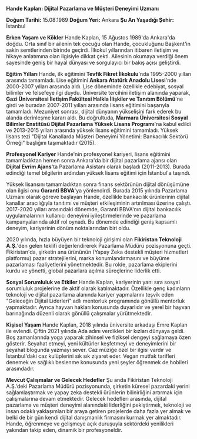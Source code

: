 **Hande Kaplan: Dijital Pazarlama ve Müşteri Deneyimi Uzmanı**

**Doğum Tarihi:** 15.08.1989
**Doğum Yeri:** Ankara
**Şu An Yaşadığı Şehir:** İstanbul

**Erken Yaşam ve Kökler**
Hande Kaplan, 15 Ağustos 1989'da Ankara'da doğdu. Orta sınıf bir ailenin tek çocuğu olan Hande, çocukluğunu Başkent'in sakin semtlerinden birinde geçirdi. İlkokul yıllarından itibaren iletişim ve hikaye anlatımına olan ilgisiyle dikkat çekti. Ailesinin okumaya verdiği önem sayesinde geniş bir hayal dünyası ve sorgulayıcı bir bakış açısı geliştirdi.

**Eğitim Yılları**
Hande, ilk eğitimini **Tevfik Fikret İlkokulu**'nda 1995-2000 yılları arasında tamamladı. Lise eğitimini **Ankara Atatürk Anadolu Lisesi**'nde 2000-2007 yılları arasında aldı. Lise döneminde özellikle edebiyat, sosyal bilimler ve felsefeye ilgi duydu. Üniversite tercihini iletişim alanında yaparak, **Gazi Üniversitesi İletişim Fakültesi Halkla İlişkiler ve Tanıtım Bölümü**'ne girdi ve buradan 2007-2011 yılları arasında lisans eğitimini başarıyla tamamladı. Mezuniyet sonrası, dijital dünyanın yükselişini fark ederek bu alanda derinleşme kararı aldı. Bu doğrultuda, **Marmara Üniversitesi Sosyal Bilimler Enstitüsü Dijital Pazarlama Yüksek Lisans Programı**'na kabul edildi ve 2013-2015 yılları arasında yüksek lisans eğitimini tamamladı. Yüksek lisans tezi "Dijital Kanallarda Müşteri Deneyimi Yönetimi: Bankacılık Sektörü Örneği" başlığını taşımaktadır (2015).

**Profesyonel Kariyer**
Hande'nin profesyonel kariyeri, lisans eğitimini tamamladıktan hemen sonra Ankara'da bir dijital pazarlama ajansı olan **Dijital Evrim Ajans**'ta Pazarlama Asistanı olarak başladı (2011-2013). Burada edindiği temel bilgilerin ardından yüksek lisans eğitimi için İstanbul'a taşındı.

Yüksek lisansını tamamladıktan sonra finans sektörünün dijital dönüşümüne olan ilgisi onu **Garanti BBVA**'ya yönlendirdi. Burada 2015 yılında Pazarlama Uzmanı olarak göreve başlayan Hande, özellikle bankacılık ürünlerinin dijital kanallar aracılığıyla tanıtımı ve müşteri etkileşiminin artırılması üzerine çalıştı. 2017-2020 yılları arasındaki dönemde, Garanti BBVA'nın dijital bankacılık uygulamalarının kullanıcı deneyimi iyileştirmelerinde ve pazarlama kampanyalarında aktif rol oynadı. Bu dönemde edindiği geniş kapsamlı deneyim, kariyerinin dönüm noktalarından biri oldu.

2020 yılında, hızla büyüyen bir teknoloji girişimi olan **Fikiristan Teknoloji A.Ş.**'den gelen teklifi değerlendirerek Pazarlama Müdürü pozisyonuna geçti. Fikiristan'da, şirketin ana ürününün (Yapay Zeka destekli müşteri hizmetleri platformu) pazar stratejilerini, marka konumlandırmasını ve büyüme pazarlaması faaliyetlerini yönetmektedir. Bu rolde, pazarlama ekiplerini kurdu ve yönetti, global pazarlara açılma süreçlerine liderlik etti.

**Sosyal Sorumluluk ve Etkiler**
Hande Kaplan, kariyerinin yanı sıra sosyal sorumluluk projelerine de aktif olarak katılmaktadır. Özellikle genç kadınların teknoloji ve dijital pazarlama alanında kariyer yapmalarını teşvik eden "Geleceğin Dijital Liderleri" adlı mentorluk programında gönüllü mentorluk yapmaktadır. Ayrıca hayvan hakları konusunda duyarlıdır ve yerel bir hayvan barınağında düzenli olarak gönüllü çalışmalar yürütmektedir.

**Kişisel Yaşam**
Hande Kaplan, 2018 yılında üniversite arkadaşı Emre Kaplan ile evlendi. Çiftin 2021 yılında Ada adını verdikleri bir kızları dünyaya geldi. Boş zamanlarında yoga yaparak zihinsel ve fiziksel dengeyi sağlamaya özen gösterir. Seyahat etmeyi, yeni kültürler keşfetmeyi ve deneyimlerini bir seyahat blogunda yazmayı sever. Caz müziğe özel bir ilgisi vardır ve İstanbul'daki caz kulüplerini sık sık ziyaret eder. Vegan mutfak tarifleri denemek ve sağlıklı beslenme konusunda yeni şeyler öğrenmek de hobileri arasındadır.

**Mevcut Çalışmalar ve Gelecek Hedefler**
Şu anda Fikiristan Teknoloji A.Ş.'deki Pazarlama Müdürü pozisyonunda, şirketin küresel pazardaki yerini sağlamlaştırmak ve yapay zeka destekli ürünlerin bilinirliğini artırmak için çalışmalarına devam etmektedir. Gelecek hedefleri arasında, dijital pazarlama ve müşteri deneyimi alanındaki liderliğini pekiştirmek, teknoloji ve insan odaklı yaklaşımları bir araya getiren projelerde daha fazla yer almak ve belki de bir gün kendi dijital danışmanlık firmasını kurmak yer almaktadır. Hande, öğrenmeye ve gelişmeye açık duruşuyla sektördeki yenilikleri yakından takip eden, dinamik bir profesyoneldir.